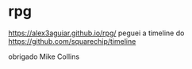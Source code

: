 # rpg
https://alex3aguiar.github.io/rpg/
peguei a timeline do 
https://github.com/squarechip/timeline

obrigado Mike Collins
